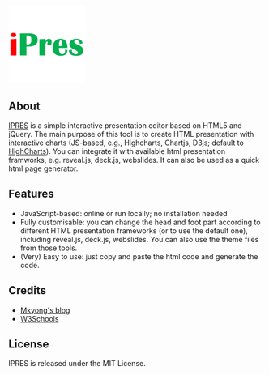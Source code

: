 <img src="https://raw.githubusercontent.com/zglu/ipres/master/static/ipres-favicon.png" width="30%"/>

## About
[IPRES](https://ipres.xyz) is a simple interactive presentation editor based on HTML5 and jQuery. The main purpose of this tool is to create HTML presentation with interactive charts (JS-based, e.g., Highcharts, Chartjs, D3js; default to [HighCharts](https://highcharts.com)). You can integrate it with available html presentation framworks, e.g. reveal.js, deck.js, webslides. It can also be used as a quick html page generator.

## Features

- JavaScript-based: online or run locally; no installation needed
- Fully customisable: you can change the head and foot part according to different HTML presentation frameworks (or to use the default one), including reveal.js, deck.js, webslides. You can also use the theme files from those tools.
- (Very) Easy to use: just copy and paste the html code and generate the code.

## Credits

- [Mkyong's blog](http://www.mkyong.com/jquery/how-to-add-remove-textbox-dynamically-with-jquery/)
- [W3Schools](https://www.w3schools.com/howto/howto_js_slideshow.asp)


## License

IPRES is released under the MIT License.
